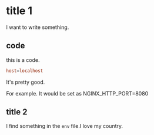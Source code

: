 # title 1

I want to write something.

## code


this is a code.

```conf
host=localhost
```

It's pretty good.

For example. It would be set as NGINX_HTTP_PORT=8080

## title 2

I find something in the `env` file.I love my country.
